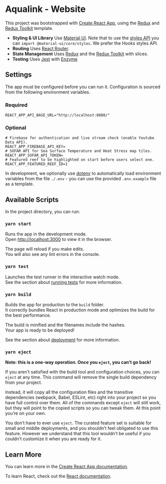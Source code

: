 # Aqualink - Website

This project was bootstrapped with [Create React App](https://github.com/facebook/create-react-app), using the [Redux](https://redux.js.org/) and [Redux Toolkit](https://redux-toolkit.js.org/) template.

- **Styling & UI Library** Use [Material UI](https://material-ui.com/). Note that to use the [styles API](https://material-ui.com/styles/basics/) you can `import @material-ui/core/styles`. We prefer the Hooks styles API.
- **Routing** Uses [React Router](https://reacttraining.com/react-router/web/guides/quick-start).
- **State Management** Uses [Redux](https://redux.js.org/introduction/getting-started) and the [Redux Toolkit](https://redux-toolkit.js.org/api/configureStore) with slices.
- **Testing** Uses [Jest](https://jestjs.io/) with [Enzyme](https://enzymejs.github.io/enzyme/)

## Settings

The app must be configured before you can run it. Configuration is sourced from the following environment variables.

### Required

```
REACT_APP_API_BASE_URL="http://localhost:8080/"
```

### Optional

```
# Firebase for authentication and live stream check (enable Youtube Data API).
REACT_APP_FIREBASE_API_KEY=
# SOFAR API for Sea Surface Temperature and Heat Stress map tiles.
REACT_APP_SOFAR_API_TOKEN=
# Featured reef to be highlighted on start before users select one.
REACT_APP_FEATURED_REEF_ID=1
```

In development, we optionally use [dotenv](https://www.npmjs.com/package/dotenv) to automatically load environment
variables from the file `./.env` - you can use the provided `.env.example` file as a template.

## Available Scripts

In the project directory, you can run:

### `yarn start`

Runs the app in the development mode.<br />
Open [http://localhost:3000](http://localhost:3000) to view it in the browser.

The page will reload if you make edits.<br />
You will also see any lint errors in the console.

### `yarn test`

Launches the test runner in the interactive watch mode.<br />
See the section about [running tests](https://facebook.github.io/create-react-app/docs/running-tests) for more information.

### `yarn build`

Builds the app for production to the `build` folder.<br />
It correctly bundles React in production mode and optimizes the build for the best performance.

The build is minified and the filenames include the hashes.<br />
Your app is ready to be deployed!

See the section about [deployment](https://facebook.github.io/create-react-app/docs/deployment) for more information.

### `yarn eject`

**Note: this is a one-way operation. Once you `eject`, you can’t go back!**

If you aren’t satisfied with the build tool and configuration choices, you can `eject` at any time. This command will remove the single build dependency from your project.

Instead, it will copy all the configuration files and the transitive dependencies (webpack, Babel, ESLint, etc) right into your project so you have full control over them. All of the commands except `eject` will still work, but they will point to the copied scripts so you can tweak them. At this point you’re on your own.

You don’t have to ever use `eject`. The curated feature set is suitable for small and middle deployments, and you shouldn’t feel obligated to use this feature. However we understand that this tool wouldn’t be useful if you couldn’t customize it when you are ready for it.

## Learn More

You can learn more in the [Create React App documentation](https://facebook.github.io/create-react-app/docs/getting-started).

To learn React, check out the [React documentation](https://reactjs.org/).
